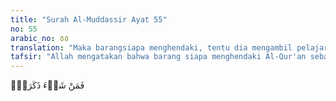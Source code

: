 ```yaml
---
title: "Surah Al-Muddassir Ayat 55"
no: 55
arabic_no: ٥٥
translation: "Maka barangsiapa menghendaki, tentu dia mengambil pelajaran darinya. "
tafsir: "Allah mengatakan bahwa barang siapa menghendaki Al-Qur'an sebagai petunjuk, niscaya dia mendapatkan pelajaran darinya. Siapa saja yang selalu ingat kepada Al-Qur'an, tidak melupakannya, dan menjadikan sebagai pedoman hidupnya, maka manfaatnya adalah untuk dirinya sendiri. Dalam Al-Qur'an terdapat kebahagiaan dunia dan akhirat."
---
```

فَمَنْ شَاۤءَ ذَكَرَهٗۗ